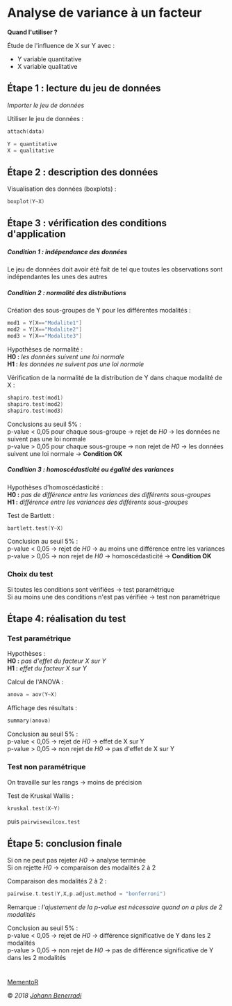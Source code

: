 # Analyse de variance à un facteur

**Quand l'utiliser ?**

Étude de l'influence de X sur Y avec :
- Y variable quantitative  
- X variable qualitative  


## Étape 1 : lecture du jeu de données
*Importer le jeu de données*

Utiliser le jeu de données :
```c
attach(data)
```
```c
Y = quantitative
X = qualitative
```


## Étape 2 : description des données
Visualisation des données (boxplots) :
```c
boxplot(Y~X)
```


## Étape 3 : vérification des conditions d'application
##### Condition 1 : indépendance des données
Le jeu de données doit avoir été fait de tel que toutes les observations sont indépendantes les unes des autres

##### Condition 2 : normalité des distributions
Création des sous-groupes de Y pour les différentes modalités :
```c
mod1 = Y[X=="Modalite1"]
mod2 = Y[X=="Modalite2"]
mod3 = Y[X=="Modalite3"]
```

Hypothèses de normalité :  
**H0 :** *les données suivent une loi normale*  
**H1 :** *les données ne suivent pas une loi normale*  

Vérification de la normalité de la distribution de Y dans chaque modalité de X :
```c
shapiro.test(mod1)
shapiro.test(mod2)
shapiro.test(mod3)
```
Conclusions au seuil 5% :  
p-value < 0,05 pour chaque sous-groupe → rejet de *H0* → les données ne suivent pas une loi normale  
p-value > 0,05 pour chaque sous-groupe → non rejet de *H0* → les données suivent une loi normale → **Condition OK**

##### Condition 3 : homoscédasticité ou égalité des variances
Hypothèses d'homoscédasticité :  
**H0 :** *pas de différence entre les variances des différents sous-groupes*  
**H1 :** *différence entre les variances des différents sous-groupes*  

Test de Bartlett :
```c
bartlett.test(Y~X)
```
Conclusion au seuil 5% :  
p-value < 0,05 → rejet de *H0* → au moins une différence entre les variances  
p-value > 0,05 → non rejet de *H0* → homoscédasticité → **Condition OK**


### Choix du test
Si toutes les conditions sont vérifiées → test paramétrique  
Si au moins une des conditions n'est pas vérifiée → test non paramétrique


## Étape 4: réalisation du test
### Test paramétrique
Hypothèses :  
**H0 :** *pas d'effet du facteur X sur Y*  
**H1 :** *effet du facteur X sur Y*  

Calcul de l'ANOVA :
```c
anova = aov(Y~X)
```

Affichage des résultats :
```c
summary(anova)
```
Conclusion au seuil 5% :  
p-value < 0,05 → rejet de *H0* → effet de X sur Y  
p-value > 0,05 → non rejet de *H0* → pas d'effet de X sur Y  


### Test non paramétrique
On travaille sur les rangs → moins de précision

Test de Kruskal Wallis :
```c
kruskal.test(X~Y)
```
puis ```pairwisewilcox.test```


## Étape 5: conclusion finale
Si on ne peut pas rejeter *H0* → analyse terminée  
Si on rejette *H0* → comparaison des modalités 2 à 2  

Comparaison des modalités 2 à 2 :
```c
pairwise.t.test(Y,X,p.adjust.method = "bonferroni")
```
Remarque : *l'ajustement de la p-value est nécessaire quand on a plus de 2 modalités*

Conclusion au seuil 5% :  
p-value < 0,05 → rejet de *H0* → différence significative de Y dans les 2 modalités  
p-value > 0,05 → non rejet de *H0* → pas de différence significative de Y dans les 2 modalités  


#  
[MementoR](https://github.com/HanBnrd/MementoR)

&copy; *2018* [*Johann Benerradi*](https://github.com/HanBnrd)
